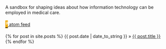 <script>
document.getElementById("blogsmall").style.backgroundColor="#EFAB00";
document.getElementById("blogtext").style.color="#000000";
document.getElementById("blog").className="menu2active";
</script>
A sandbox for shaping ideas about how information technology can be employed in medical care.<br><br>
<span id="Rss" style="display:table;"> [<i class="material-icons" style="background-color:#EFAB00;color:#ffffff;font-size:1.5em;margin-top:.5em; margin-bottom:-.5em;display: table-cell;vertical-align: middle;">&#xE0E5;</i><span style="vertical-align: middle;display:table-cell;">&nbsp;atom feed </span> ](http://rickardhultgren.github.io/lympha/atom.xml)</span>
<br>
{% for post in site.posts %}
{{ post.date | date_to_string }} &raquo; <a href="/recipes{{post.url}}">{{ post.title }}</a>
{% endfor %}

